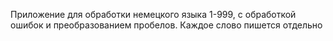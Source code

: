 Приложение для обработки немецкого языка 1-999, с обработкой ошибок и преобразованием пробелов. 
Каждое слово пишется отдельно
